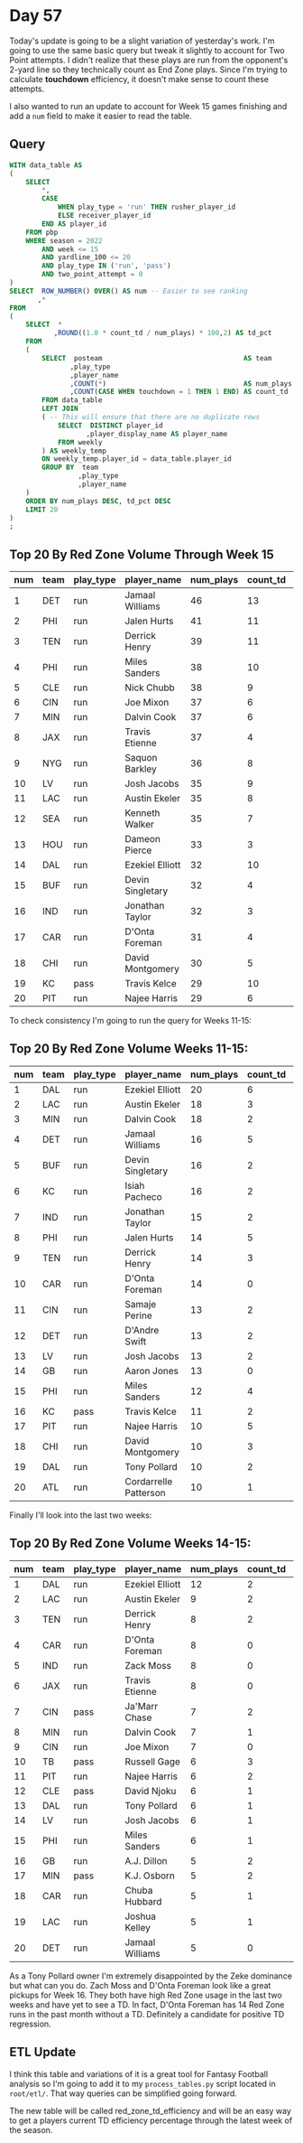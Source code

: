 # Day 57
Today's update is going to be a slight variation of yesterday's work. I'm going to use the same basic query but tweak it slightly to account for Two Point attempts. I didn't realize that these plays are run from the opponent's 2-yard line so they technically count as End Zone plays. Since I'm trying to calculate **touchdown** efficiency, it doesn't make sense to count these attempts.

I also wanted to run an update to account for Week 15 games finishing and add a `num` field to make it easier to read the table.

## Query
```sql
WITH data_table AS
(
	SELECT
        *,
        CASE 
            WHEN play_type = 'run' THEN rusher_player_id
            ELSE receiver_player_id 
        END AS player_id
    FROM pbp
    WHERE season = 2022
        AND week <= 15
        AND yardline_100 <= 20
        AND play_type IN ('run', 'pass')
        AND two_point_attempt = 0
)
SELECT  ROW_NUMBER() OVER() AS num -- Easier to see ranking
       ,*
FROM
(
	SELECT  *
	       ,ROUND((1.0 * count_td / num_plays) * 100,2) AS td_pct
	FROM
	(
		SELECT  posteam                                   AS team
		       ,play_type
		       ,player_name
		       ,COUNT(*)                                  AS num_plays
		       ,COUNT(CASE WHEN touchdown = 1 THEN 1 END) AS count_td
		FROM data_table
		LEFT JOIN
		( -- This will ensure that there are no duplicate rows
			SELECT  DISTINCT player_id
			       ,player_display_name AS player_name
			FROM weekly
		) AS weekly_temp
		ON weekly_temp.player_id = data_table.player_id
		GROUP BY  team
		         ,play_type
		         ,player_name
	)
	ORDER BY num_plays DESC, td_pct DESC
	LIMIT 20
)
;
```

## Top 20 By Red Zone Volume Through Week 15
| num | team | play_type | player_name      | num_plays | count_td | td_pct |
| :-- | :--- | :-------- | :--------------- | :-------- | :------- | :----- |
| 1   | DET  | run       | Jamaal Williams  | 46        | 13       | 28.26  |
| 2   | PHI  | run       | Jalen Hurts      | 41        | 11       | 26.83  |
| 3   | TEN  | run       | Derrick Henry    | 39        | 11       | 28.21  |
| 4   | PHI  | run       | Miles Sanders    | 38        | 10       | 26.32  |
| 5   | CLE  | run       | Nick Chubb       | 38        | 9        | 23.68  |
| 6   | CIN  | run       | Joe Mixon        | 37        | 6        | 16.22  |
| 7   | MIN  | run       | Dalvin Cook      | 37        | 6        | 16.22  |
| 8   | JAX  | run       | Travis Etienne   | 37        | 4        | 10.81  |
| 9   | NYG  | run       | Saquon Barkley   | 36        | 8        | 22.22  |
| 10  | LV   | run       | Josh Jacobs      | 35        | 9        | 25.71  |
| 11  | LAC  | run       | Austin Ekeler    | 35        | 8        | 22.86  |
| 12  | SEA  | run       | Kenneth Walker   | 35        | 7        | 20.0   |
| 13  | HOU  | run       | Dameon Pierce    | 33        | 3        | 9.09   |
| 14  | DAL  | run       | Ezekiel Elliott  | 32        | 10       | 31.25  |
| 15  | BUF  | run       | Devin Singletary | 32        | 4        | 12.5   |
| 16  | IND  | run       | Jonathan Taylor  | 32        | 3        | 9.38   |
| 17  | CAR  | run       | D'Onta Foreman   | 31        | 4        | 12.9   |
| 18  | CHI  | run       | David Montgomery | 30        | 5        | 16.67  |
| 19  | KC   | pass      | Travis Kelce     | 29        | 10       | 34.48  |
| 20  | PIT  | run       | Najee Harris     | 29        | 6        | 20.69  |

To check consistency I'm going to run the query for Weeks 11-15:

## Top 20 By Red Zone Volume Weeks 11-15:
| num | team | play_type | player_name           | num_plays | count_td | td_pct |
| :-- | :--- | :-------- | :-------------------- | :-------- | :------- | :----- |
| 1   | DAL  | run       | Ezekiel Elliott       | 20        | 6        | 30.0   |
| 2   | LAC  | run       | Austin Ekeler         | 18        | 3        | 16.67  |
| 3   | MIN  | run       | Dalvin Cook           | 18        | 2        | 11.11  |
| 4   | DET  | run       | Jamaal Williams       | 16        | 5        | 31.25  |
| 5   | BUF  | run       | Devin Singletary      | 16        | 2        | 12.5   |
| 6   | KC   | run       | Isiah Pacheco         | 16        | 2        | 12.5   |
| 7   | IND  | run       | Jonathan Taylor       | 15        | 2        | 13.33  |
| 8   | PHI  | run       | Jalen Hurts           | 14        | 5        | 35.71  |
| 9   | TEN  | run       | Derrick Henry         | 14        | 3        | 21.43  |
| 10  | CAR  | run       | D'Onta Foreman        | 14        | 0        | 0.0    |
| 11  | CIN  | run       | Samaje Perine         | 13        | 2        | 15.38  |
| 12  | DET  | run       | D'Andre Swift         | 13        | 2        | 15.38  |
| 13  | LV   | run       | Josh Jacobs           | 13        | 2        | 15.38  |
| 14  | GB   | run       | Aaron Jones           | 13        | 0        | 0.0    |
| 15  | PHI  | run       | Miles Sanders         | 12        | 4        | 33.33  |
| 16  | KC   | pass      | Travis Kelce          | 11        | 2        | 18.18  |
| 17  | PIT  | run       | Najee Harris          | 10        | 5        | 50.0   |
| 18  | CHI  | run       | David Montgomery      | 10        | 3        | 30.0   |
| 19  | DAL  | run       | Tony Pollard          | 10        | 2        | 20.0   |
| 20  | ATL  | run       | Cordarrelle Patterson | 10        | 1        | 10.0   |

Finally I'll look into the last two weeks:

## Top 20 By Red Zone Volume Weeks 14-15:
| num | team | play_type | player_name     | num_plays | count_td | td_pct |
| :-- | :--- | :-------- | :-------------- | :-------- | :------- | :----- |
| 1   | DAL  | run       | Ezekiel Elliott | 12        | 2        | 16.67  |
| 2   | LAC  | run       | Austin Ekeler   | 9         | 2        | 22.22  |
| 3   | TEN  | run       | Derrick Henry   | 8         | 2        | 25.0   |
| 4   | CAR  | run       | D'Onta Foreman  | 8         | 0        | 0.0    |
| 5   | IND  | run       | Zack Moss       | 8         | 0        | 0.0    |
| 6   | JAX  | run       | Travis Etienne  | 8         | 0        | 0.0    |
| 7   | CIN  | pass      | Ja'Marr Chase   | 7         | 2        | 28.57  |
| 8   | MIN  | run       | Dalvin Cook     | 7         | 1        | 14.29  |
| 9   | CIN  | run       | Joe Mixon       | 7         | 0        | 0.0    |
| 10  | TB   | pass      | Russell Gage    | 6         | 3        | 50.0   |
| 11  | PIT  | run       | Najee Harris    | 6         | 2        | 33.33  |
| 12  | CLE  | pass      | David Njoku     | 6         | 1        | 16.67  |
| 13  | DAL  | run       | Tony Pollard    | 6         | 1        | 16.67  |
| 14  | LV   | run       | Josh Jacobs     | 6         | 1        | 16.67  |
| 15  | PHI  | run       | Miles Sanders   | 6         | 1        | 16.67  |
| 16  | GB   | run       | A.J. Dillon     | 5         | 2        | 40.0   |
| 17  | MIN  | pass      | K.J. Osborn     | 5         | 2        | 40.0   |
| 18  | CAR  | run       | Chuba Hubbard   | 5         | 1        | 20.0   |
| 19  | LAC  | run       | Joshua Kelley   | 5         | 1        | 20.0   |
| 20  | DET  | run       | Jamaal Williams | 5         | 0        | 0.0    |

As a Tony Pollard owner I'm extremely disappointed by the Zeke dominance but what can you do. Zach Moss and D'Onta Foreman look like a great pickups for Week 16. They both have high Red Zone usage in the last two weeks and have yet to see a TD. In fact, D'Onta Foreman has 14 Red Zone runs in the past month without a TD. Definitely a candidate for positive TD regression.

## ETL Update
I think this table and variations of it is a great tool for Fantasy Football analysis so I'm going to add it to my `process_tables.py` script located in `root/etl/`. That way queries can be simplified going forward.  

The new table will be called red_zone_td_efficiency and will be an easy way to get a players current TD efficiency percentage through the latest week of the season.


